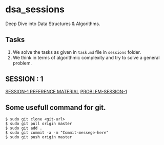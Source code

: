 # dsa_sessions
Deep Dive into Data Structures &amp; Algorithms.

## Tasks 

1. We solve the tasks as given in ```task.md``` file in ```sessions``` folder.
2. We think in terms of algorithmic complexity and try to solve a general problem. 


## SESSION : 1
[SESSION-1 REFERENCE MATERIAL](https://docs.google.com/presentation/d/1cuvYXb8OdyYfJmVp_ZqTWzU6O13t77tGtFdqT1IgmBo/edit#slide=id.p)
[PROBLEM-SESSION-1](https://www.hackerearth.com/practice/algorithms/graphs/minimum-spanning-tree/tutorial/)

## Some usefull command for git.

```
$ sudo git clone <git-url>
$ sudo git pull origin master
$ sudo git add .
$ sudo git commit -a -m "Commit-messege-here"
$ sudo git push origin master
```
